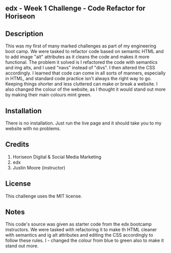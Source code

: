 ## edx - Week 1 Challenge - Code Refactor for Horiseon

## Description

This was my first of many marked challenges as part of my engineering boot camp. We were tasked to refactor code based on semantic HTML and to add image "alt" attributes as it cleans the code and makes it more functional. The problem it solved is I refactored the code with semantics and img alts, and I used "navs" instead of "divs". I then altered the CSS accordingly. I learned that code can come in all sorts of manners, especially in HTML, and standard code practice isn't always the right way to go. Keeping things shorter and less cluttered can make or break a website. I also changed the colour of the website, as I thought it would stand out more by making their main colours mint green.


## Installation

There is no installation. Just run the live page and it should take you to my website with no problems. 


## Credits

1. Horiseon Digital & Social Media Marketing
2. edx
3. Justin Moore (instructor)

## License

This challenge uses the MIT license.

## Notes

This code's source was given as starter code from the edx bootcamp instructors. We were tasked with refactoring it to make th HTML cleaner with semantics and ig alt attributes and editing the CSS accordingly to follow these rules. I - changed the colour from blue to green also to make it stand out more.
